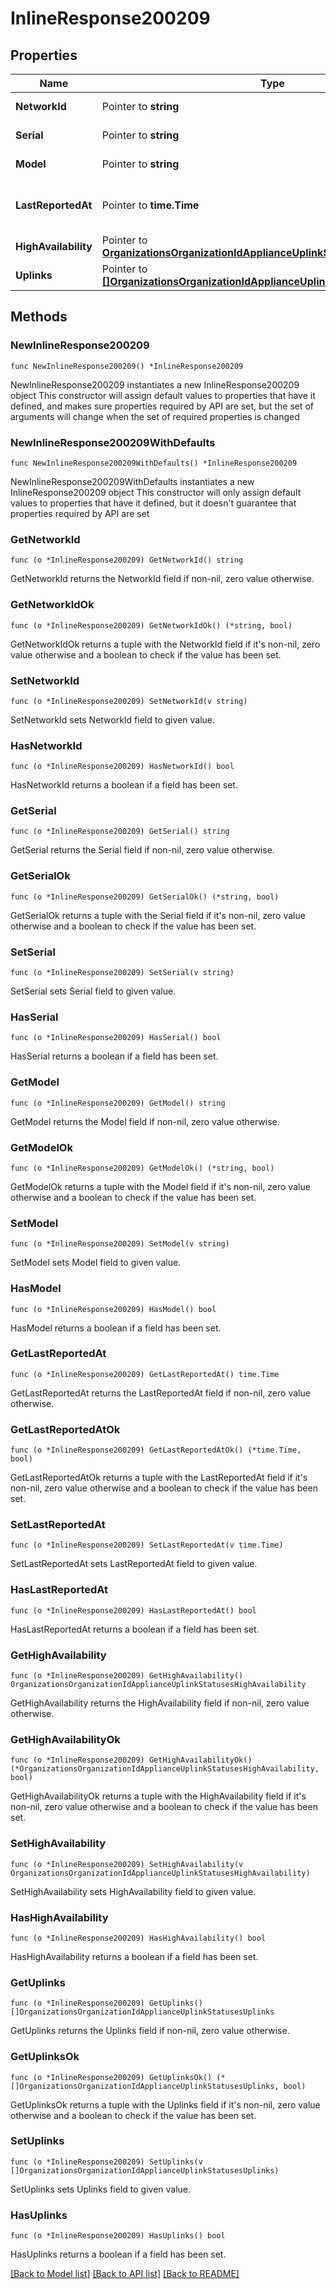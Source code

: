 # InlineResponse200209

## Properties

Name | Type | Description | Notes
------------ | ------------- | ------------- | -------------
**NetworkId** | Pointer to **string** | Network identifier | [optional] 
**Serial** | Pointer to **string** | The uplink serial | [optional] 
**Model** | Pointer to **string** | The uplink model | [optional] 
**LastReportedAt** | Pointer to **time.Time** | Last reported time for the device | [optional] 
**HighAvailability** | Pointer to [**OrganizationsOrganizationIdApplianceUplinkStatusesHighAvailability**](OrganizationsOrganizationIdApplianceUplinkStatusesHighAvailability.md) |  | [optional] 
**Uplinks** | Pointer to [**[]OrganizationsOrganizationIdApplianceUplinkStatusesUplinks**](OrganizationsOrganizationIdApplianceUplinkStatusesUplinks.md) | Uplinks | [optional] 

## Methods

### NewInlineResponse200209

`func NewInlineResponse200209() *InlineResponse200209`

NewInlineResponse200209 instantiates a new InlineResponse200209 object
This constructor will assign default values to properties that have it defined,
and makes sure properties required by API are set, but the set of arguments
will change when the set of required properties is changed

### NewInlineResponse200209WithDefaults

`func NewInlineResponse200209WithDefaults() *InlineResponse200209`

NewInlineResponse200209WithDefaults instantiates a new InlineResponse200209 object
This constructor will only assign default values to properties that have it defined,
but it doesn't guarantee that properties required by API are set

### GetNetworkId

`func (o *InlineResponse200209) GetNetworkId() string`

GetNetworkId returns the NetworkId field if non-nil, zero value otherwise.

### GetNetworkIdOk

`func (o *InlineResponse200209) GetNetworkIdOk() (*string, bool)`

GetNetworkIdOk returns a tuple with the NetworkId field if it's non-nil, zero value otherwise
and a boolean to check if the value has been set.

### SetNetworkId

`func (o *InlineResponse200209) SetNetworkId(v string)`

SetNetworkId sets NetworkId field to given value.

### HasNetworkId

`func (o *InlineResponse200209) HasNetworkId() bool`

HasNetworkId returns a boolean if a field has been set.

### GetSerial

`func (o *InlineResponse200209) GetSerial() string`

GetSerial returns the Serial field if non-nil, zero value otherwise.

### GetSerialOk

`func (o *InlineResponse200209) GetSerialOk() (*string, bool)`

GetSerialOk returns a tuple with the Serial field if it's non-nil, zero value otherwise
and a boolean to check if the value has been set.

### SetSerial

`func (o *InlineResponse200209) SetSerial(v string)`

SetSerial sets Serial field to given value.

### HasSerial

`func (o *InlineResponse200209) HasSerial() bool`

HasSerial returns a boolean if a field has been set.

### GetModel

`func (o *InlineResponse200209) GetModel() string`

GetModel returns the Model field if non-nil, zero value otherwise.

### GetModelOk

`func (o *InlineResponse200209) GetModelOk() (*string, bool)`

GetModelOk returns a tuple with the Model field if it's non-nil, zero value otherwise
and a boolean to check if the value has been set.

### SetModel

`func (o *InlineResponse200209) SetModel(v string)`

SetModel sets Model field to given value.

### HasModel

`func (o *InlineResponse200209) HasModel() bool`

HasModel returns a boolean if a field has been set.

### GetLastReportedAt

`func (o *InlineResponse200209) GetLastReportedAt() time.Time`

GetLastReportedAt returns the LastReportedAt field if non-nil, zero value otherwise.

### GetLastReportedAtOk

`func (o *InlineResponse200209) GetLastReportedAtOk() (*time.Time, bool)`

GetLastReportedAtOk returns a tuple with the LastReportedAt field if it's non-nil, zero value otherwise
and a boolean to check if the value has been set.

### SetLastReportedAt

`func (o *InlineResponse200209) SetLastReportedAt(v time.Time)`

SetLastReportedAt sets LastReportedAt field to given value.

### HasLastReportedAt

`func (o *InlineResponse200209) HasLastReportedAt() bool`

HasLastReportedAt returns a boolean if a field has been set.

### GetHighAvailability

`func (o *InlineResponse200209) GetHighAvailability() OrganizationsOrganizationIdApplianceUplinkStatusesHighAvailability`

GetHighAvailability returns the HighAvailability field if non-nil, zero value otherwise.

### GetHighAvailabilityOk

`func (o *InlineResponse200209) GetHighAvailabilityOk() (*OrganizationsOrganizationIdApplianceUplinkStatusesHighAvailability, bool)`

GetHighAvailabilityOk returns a tuple with the HighAvailability field if it's non-nil, zero value otherwise
and a boolean to check if the value has been set.

### SetHighAvailability

`func (o *InlineResponse200209) SetHighAvailability(v OrganizationsOrganizationIdApplianceUplinkStatusesHighAvailability)`

SetHighAvailability sets HighAvailability field to given value.

### HasHighAvailability

`func (o *InlineResponse200209) HasHighAvailability() bool`

HasHighAvailability returns a boolean if a field has been set.

### GetUplinks

`func (o *InlineResponse200209) GetUplinks() []OrganizationsOrganizationIdApplianceUplinkStatusesUplinks`

GetUplinks returns the Uplinks field if non-nil, zero value otherwise.

### GetUplinksOk

`func (o *InlineResponse200209) GetUplinksOk() (*[]OrganizationsOrganizationIdApplianceUplinkStatusesUplinks, bool)`

GetUplinksOk returns a tuple with the Uplinks field if it's non-nil, zero value otherwise
and a boolean to check if the value has been set.

### SetUplinks

`func (o *InlineResponse200209) SetUplinks(v []OrganizationsOrganizationIdApplianceUplinkStatusesUplinks)`

SetUplinks sets Uplinks field to given value.

### HasUplinks

`func (o *InlineResponse200209) HasUplinks() bool`

HasUplinks returns a boolean if a field has been set.


[[Back to Model list]](../README.md#documentation-for-models) [[Back to API list]](../README.md#documentation-for-api-endpoints) [[Back to README]](../README.md)


